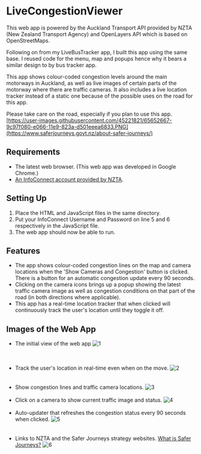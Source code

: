# LiveCongestionViewer
This web app is powered by the Auckland Transport API provided by NZTA (New Zealand Transport Agency) and OpenLayers API which is based on OpenStreetMaps.

Following on from my LiveBusTracker app, I built this app using the same base. I reused code for the menu, map and popups hence why it bears a similar design to by bus tracker app.

This app shows colour-coded congestion levels around the main motorways in Auckland, as well as live images of certain parts of the motorway where there are traffic cameras. It also includes a live location tracker instead of a static one because of the possible uses on the road for this app.

Please take care on the road, especially if you plan to use this app.
[https://user-images.githubusercontent.com/45221821/65652667-9c97f080-e066-11e9-823a-d501eeea6833.PNG](https://www.saferjourneys.govt.nz/about-safer-journeys/)

## Requirements
- The latest web browser. (This web app was developed in Google Chrome.)
- [An InfoConnect account provided by NZTA](https://nzta.govt.nz/traffic-and-travel-information/infoconnect-section-page/).

## Setting Up
1. Place the HTML and JavaScript files in the same directory.
2. Put your InfoConnect Username and Password on line 5 and 6 respectively in the JavaScript file.
3. The web app should now be able to run.

## Features
* The app shows colour-coded congestion lines on the map and camera locations when the 'Show Cameras and Congestion' button is clicked. There is a button for an automatic congestion update every 90 seconds.
* Clicking on the camera icons brings up a popup showing the latest traffic camera image as well as congestion conditions on that part of the road (in both directions where applicable).
* This app has a real-time location tracker that when clicked will continuously track the user's location until they toggle it off.

## Images of the Web App
- The initial view of the web app
![1](https://user-images.githubusercontent.com/45221821/65651692-58572100-e063-11e9-8dad-ba0979fb8417.PNG)
<br/><br/><br/>
* Track the user's location in real-time even when on the move.
![2](https://user-images.githubusercontent.com/45221821/65652314-6dcd4a80-e065-11e9-80ee-8cb45918103b.PNG)
<br/><br/><br/>
* Show congestion lines and traffic camera locations.
![3](https://user-images.githubusercontent.com/45221821/65652436-e2a08480-e065-11e9-98bd-247399f4ea81.PNG)
<br/><br/>
* Click on a camera to show current traffic image and status.
![4](https://user-images.githubusercontent.com/45221821/65652459-fa780880-e065-11e9-9cea-afa0a07607ba.PNG)
<br/><br/>
* Auto-updater that refreshes the congestion status every 90 seconds when clicked.
![5](https://user-images.githubusercontent.com/45221821/65652580-580c5500-e066-11e9-9c4d-afdae44f7f04.PNG)
<br/><br/><br/>
* Links to NZTA and the Safer Journeys strategy websites. [What is Safer Journeys?](https://www.saferjourneys.govt.nz/about-safer-journeys/)
![6](https://user-images.githubusercontent.com/45221821/65652667-9c97f080-e066-11e9-823a-d501eeea6833.PNG)
